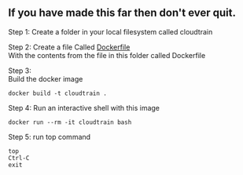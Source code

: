 ## If you have made this far then don't ever quit. 

Step 1: 
Create a folder in your local filesystem called cloudtrain  

Step 2: 
Create a file Called [Dockerfile](Dockerfile)  
With the contents from the file in this folder called Dockerfile


Step 3:  
Build the docker image
```
docker build -t cloudtrain .
```

Step 4: 
Run an interactive shell with this image 
```
docker run --rm -it cloudtrain bash
```

Step 5:
run top command
```
top
Ctrl-C
exit
```







